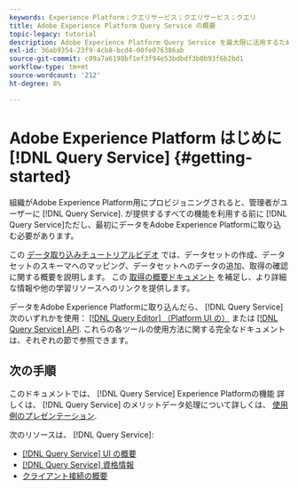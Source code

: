 ```yaml
---
keywords: Experience Platform；クエリサービス；クエリサービス；クエリ
title: Adobe Experience Platform Query Service の概要
topic-legacy: tutorial
description: Adobe Experience Platform Query Service を最大限に活用するために必要な手順の分類
exl-id: 36ab9354-23f9-4cb8-bcd4-00fe076386ab
source-git-commit: c09a7a6198bf1ef3f94e53bdbdf3b0b93f6b2bd1
workflow-type: tm+mt
source-wordcount: '212'
ht-degree: 8%

---
```


# Adobe Experience Platform はじめに [!DNL Query Service] {#getting-started}

組織がAdobe Experience Platform用にプロビジョニングされると、管理者がユーザーに [!DNL Query Service]. が提供するすべての機能を利用する前に [!DNL Query Service]ただし、最初にデータをAdobe Experience Platformに取り込む必要があります。

この [データ取り込みチュートリアルビデオ](https://experienceleague.adobe.com/docs/platform-learn/tutorials/data-ingestion/create-datasets-and-ingest-data.html?lang=ja) では、データセットの作成、データセットのスキーマへのマッピング、データセットへのデータの追加、取得の確認に関する概要を説明します。 この [取得の概要ドキュメント](../../ingestion/home.md) を補足し、より詳細な情報や他の学習リソースへのリンクを提供します。

データをAdobe Experience Platformに取り込んだら、 [!DNL Query Service] 次のいずれかを使用： [[!DNL Query Editor] （Platform UI の）](../ui/user-guide.md) または [[!DNL Query Service] API](../api/getting-started.md). これらの各ツールの使用方法に関する完全なドキュメントは、それぞれの節で参照できます。

## 次の手順

このドキュメントでは、 [!DNL Query Service] Experience Platformの機能 詳しくは、 [!DNL Query Service] のメリットデータ処理について詳しくは、 [使用例のプレゼンテーション](../use-cases/abandoned-browse.md).

次のリソースは、 [!DNL Query Service]:

- [[!DNL Query Service] UI の概要](../ui/overview.md)
- [[!DNL Query Service] 資格情報](../ui/credentials.md)
- [クライアント接続の概要](../clients/overview.md)

